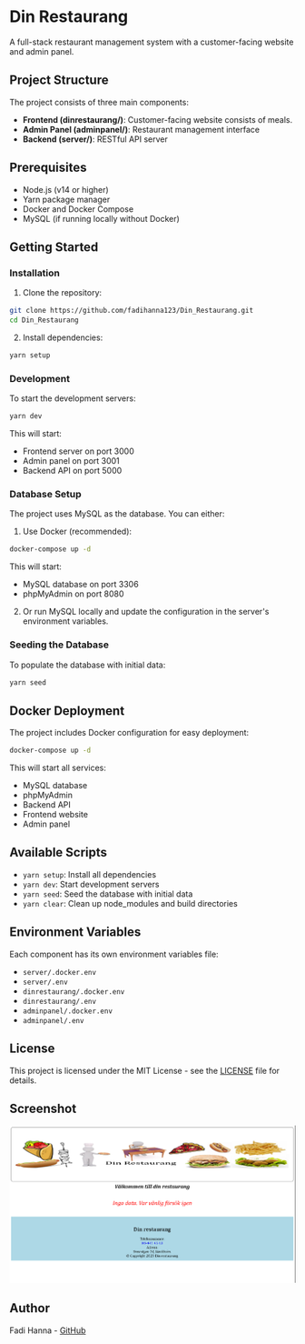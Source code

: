 # Din Restaurang

A full-stack restaurant management system with a customer-facing website and admin panel.

## Project Structure

The project consists of three main components:

- **Frontend (dinrestaurang/)**: Customer-facing website consists of meals.
- **Admin Panel (adminpanel/)**: Restaurant management interface
- **Backend (server/)**: RESTful API server

## Prerequisites

- Node.js (v14 or higher)
- Yarn package manager
- Docker and Docker Compose
- MySQL (if running locally without Docker)

## Getting Started

### Installation

1. Clone the repository:

```bash
git clone https://github.com/fadihanna123/Din_Restaurang.git
cd Din_Restaurang
```

2. Install dependencies:

```bash
yarn setup
```

### Development

To start the development servers:

```bash
yarn dev
```

This will start:

- Frontend server on port 3000
- Admin panel on port 3001
- Backend API on port 5000

### Database Setup

The project uses MySQL as the database. You can either:

1. Use Docker (recommended):

```bash
docker-compose up -d
```

This will start:

- MySQL database on port 3306
- phpMyAdmin on port 8080

2. Or run MySQL locally and update the configuration in the server's environment variables.

### Seeding the Database

To populate the database with initial data:

```bash
yarn seed
```

## Docker Deployment

The project includes Docker configuration for easy deployment:

```bash
docker-compose up -d
```

This will start all services:

- MySQL database
- phpMyAdmin
- Backend API
- Frontend website
- Admin panel

## Available Scripts

- `yarn setup`: Install all dependencies
- `yarn dev`: Start development servers
- `yarn seed`: Seed the database with initial data
- `yarn clear`: Clean up node_modules and build directories

## Environment Variables

Each component has its own environment variables file:

- `server/.docker.env`
- `server/.env`
- `dinrestaurang/.docker.env`
- `dinrestaurang/.env`
- `adminpanel/.docker.env`
- `adminpanel/.env`

## License

This project is licensed under the MIT License - see the [LICENSE](LICENSE) file for details.

## Screenshot
![Screenshot](screenshot.png "Screenshot")

## Author

Fadi Hanna - [GitHub](https://github.com/fadihanna123)

